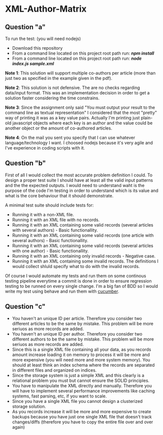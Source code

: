 # XML-Author-Matrix

## Question "a"
To run the test: (you will need nodejs)
* Download this repository
* From a command line located on this project root path run: ***npm install***
* From a command line located on this project root path run: ***node index.js sample.xml***
  
**Note 1**: This solution will support multiple co-authors per article (more than just two as specified in the example given in the pdf).

**Note 2**: This solution is not defensive. The are no checks regarding data/input format. This was an implementation decision in order to get a solution faster considering the time constrains.

**Note 3**: Since the assignment only said "You must output your result to the command line as textual representation" I considered that the most "pretty" way of printing it was as a key value pairs. Actually I'm printing just plain-old javascript objects where each key is an author and the value could be another object or the amount of co-authored articles.

**Note 4**: On the mail you sent you specify that I can use whatever language/technology I want. I choosed nodejs because it's very agile and I've experience in coding scripts with it.


## Question "b"
First of all I would collect the most accurate problem definition I could. To design a proper test suite I should have at least all the valid input patterns and the the expected outputs. I would need to understand waht is the purpose of the code I'm testing in order to understand which is its value and what is the core behaviour that it should demonstrate.

A minimal test suite should include tests for:
* Running it with a non-XML file.
* Running it with an XML file with no records.
* Running it with an XML containing some valid records (several articles with several authors) - Basic functionallity.
* Running it with an XML containing some valid records (one article with several authors) - Basic functionallity.
* Running it with an XML containing some valid records (several articles with one author) - Basic functionallity.
* Running it with an XML containing only invalid records - Negative case.
* Running it with an XML containing some invalid records. The definitions I would collect shluld specify what to do with the invalid records.

Of course I would automate my tests and run them on some continous testing pipeline everytime a commit is done in order to ensure regression testing to be runned on every single change. I'm a big fan of BDD so I would write my test using behave and run them with [cucumber](https://cucumber.io/).


## Question "c"
* You haven't an unique ID per article. Therefore you consider two different articles to be the same by mistake. This problem will be more seriuos as more records are added.
* You haven't an unique ID per author. Therefore you consider two different authors to be the same by mistake. This problem will be more seriuos as more records are added.
* Since this is a single XML file containing all your data, as you records amount increase loading it on memory to process it will be more and more expensive (you will need more and more system memory). You should at least think an index schema where the records are separated in different files and organized on indices.
* Since the storage system is just a simple XML and this clearly is a relational problem you must but cannot ensure the SOLID principles.
* You have to manipulate the XML directly and manually. Therefore you will have to implement several performance improvements like caching systems, fast parsing, etc, if you want to scale.
* Since you have a single XML file you cannot design a clusterized storage solution.
* As you records increase it will be more and more expensive to create backups because you have just one single XML file that doesn't track changes/diffs (therefore you have to copy the entire file over and over again)

